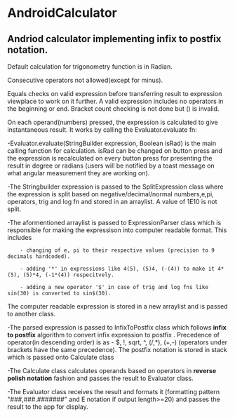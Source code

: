 # AndroidCalculator

## Andriod calculator implementing infix to postfix notation.

Default calculation for trigonometry function is in Radian.

Consecutive operators not allowed(except for minus).

Equals checks on valid expression before transferring result to expression viewplace to work on it further. A
valid expression includes no operators in the beginning or end. Bracket count checking is not done but () is invalid.

On each operand(numbers) pressed, the expression is calculated to give instantaneous result. It works by 
calling the Evaluator.evaluate fn:

-Evaluator.evaluate(StringBuilder expression, Boolean isRad) is the main calling function for calculation. 
isRad can be changed on button press and the expression is recalculated on every button press for presenting 
the result in degree or radians (users will be notified by a toast message on what angular measurement they are 
working on). 

-The Stringbuilder expression is passed to the SplitExpression class where the expression is split based on 
negative/decimal/normal numbers,e,pi, operators, trig and log fn and stored in an arraylist. A value of 1E10
is not split.  

-The aformentioned arraylist is passed to ExpressionParser class which is responsible for making the expressison
into computer readable format. This includes 

        - changing of e, pi to their respective values (precision to 9 decimals hardcoded).

        - adding '*' in expressions like 4(5), (5)4, (-(4)) to make it 4*(5), (5)*4, (-1*(4)) respecitvely.

        - adding a new operator '$' in case of trig and log fns like sin(30) is converted to sin$(30).

The computer readable expression is stored in a new arraylist and is passed to another class. 

-The parsed expression is passed to InfixToPostfix class which follows **infix to postfix** algorithm
to convert infix expression to postfix . Precedence of operator(in descending order) is as 
        - $, !, sqrt, ^, (/,*), (+,-)  (operators under brackets have the same precedence). 
The postfix notation is stored in stack which is passed onto Calculate class 

-The Calculate class calculates operands based on operators in **reverse polish notation** fashion and passes the result to Evaluator class.

-The Evaluator class receives the result and formats it (formatting pattern "###,###.#######" and E notation if output length>=20)
and passes the result to the app for display.
   
